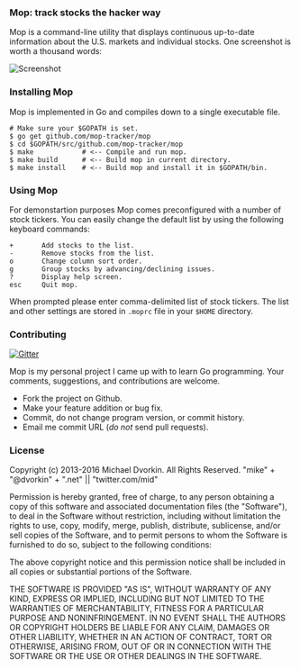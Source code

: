 ### Mop: track stocks the hacker way ###

Mop is a command-line utility that displays continuous up-to-date
information about the U.S. markets and individual stocks. One
screenshot is worth a thousand words:

![Screenshot](https://raw.githubusercontent.com/mop-tracker/mop/master/doc/screenshot.png "Mop Screenshot")

### Installing Mop ###
Mop is implemented in Go and compiles down to a single executable file.

    # Make sure your $GOPATH is set.
    $ go get github.com/mop-tracker/mop
    $ cd $GOPATH/src/github.com/mop-tracker/mop
    $ make            # <-- Compile and run mop.
    $ make build      # <-- Build mop in current directory.
    $ make install    # <-- Build mop and install it in $GOPATH/bin.


### Using Mop ###
For demonstartion purposes Mop comes preconfigured with a number of
stock tickers. You can easily change the default list by using the
following keyboard commands:

    +       Add stocks to the list.
    -       Remove stocks from the list.
    o       Change column sort order.
    g       Group stocks by advancing/declining issues.
    ?       Display help screen.
    esc     Quit mop.

When prompted please enter comma-delimited list of stock tickers. The
list and other settings are stored in ``.moprc`` file in your ``$HOME``
directory.


### Contributing ###

[![Gitter](https://badges.gitter.im/Join%20Chat.svg)](https://gitter.im/michaeldv/mop?utm_source=badge&utm_medium=badge&utm_campaign=pr-badge&utm_content=badge)

Mop is my personal project I came up with to learn Go programming. Your
comments, suggestions, and contributions are welcome.

* Fork the project on Github.
* Make your feature addition or bug fix.
* Commit, do not change program version, or commit history.
* Email me commit URL (*do not* send pull requests).


### License ###
Copyright (c) 2013-2016 Michael Dvorkin. All Rights Reserved.
"mike" + "@dvorkin" + ".net" || "twitter.com/mid"

Permission is hereby granted, free of charge, to any person obtaining
a copy of this software and associated documentation files (the
"Software"), to deal in the Software without restriction, including
without limitation the rights to use, copy, modify, merge, publish,
distribute, sublicense, and/or sell copies of the Software, and to
permit persons to whom the Software is furnished to do so, subject to
the following conditions:

The above copyright notice and this permission notice shall be
included in all copies or substantial portions of the Software.

THE SOFTWARE IS PROVIDED "AS IS", WITHOUT WARRANTY OF ANY KIND,
EXPRESS OR IMPLIED, INCLUDING BUT NOT LIMITED TO THE WARRANTIES OF
MERCHANTABILITY, FITNESS FOR A PARTICULAR PURPOSE AND
NONINFRINGEMENT. IN NO EVENT SHALL THE AUTHORS OR COPYRIGHT HOLDERS BE
LIABLE FOR ANY CLAIM, DAMAGES OR OTHER LIABILITY, WHETHER IN AN ACTION
OF CONTRACT, TORT OR OTHERWISE, ARISING FROM, OUT OF OR IN CONNECTION
WITH THE SOFTWARE OR THE USE OR OTHER DEALINGS IN THE SOFTWARE.
